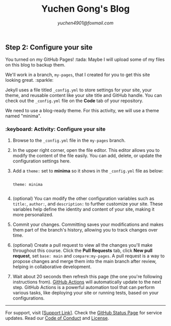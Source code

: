 <header>
  <!--
    <<< Author notes: Course header >>>
    Include a 1280×640 image, course title in sentence case, and a concise description in emphasis.
    In your repository settings: enable template repository, add your 1280×640 social image, auto delete head branches.
    Add your open source license, GitHub uses MIT license.
  -->
  <h1>Yuchen Gong's Blog</h1>
  <p><em>yuchen4901@foxmail.com</em></p>
</header>

<!--
  <<< Author notes: Brief of My Blog >>>
  Maybe I will upload some of my files on this blog to backup them.
  Historic note: previous version checked for empty pull request, changed to the correct theme `minima`.
-->
<section id="Brief of My Blog">
  <h2>Step 2: Configure your site</h2>
  <p>You turned on my GitHub Pages! :tada: Maybe I will upload some of my files on this blog to backup them.</p>
  <p>We'll work in a branch, <code>my-pages</code>, that I created for you to get this site looking great. :sparkle:</p>
  <p>Jekyll uses a file titled <code>_config.yml</code> to store settings for your site, your theme, and reusable content like your site title and GitHub handle. You can check out the <code>_config.yml</code> file on the <strong>Code</strong> tab of your repository.</p>
  <p>We need to use a blog-ready theme. For this activity, we will use a theme named "minima".</p>
  
  <article>
    <h3>:keyboard: Activity: Configure your site</h3>
    <ol>
      <li>
        <p>Browse to the <code>_config.yml</code> file in the <code>my-pages</code> branch.</p>
      </li>
      <li>
        <p>In the upper right corner, open the file editor. This editor allows you to modify the content of the file easily. You can add, delete, or update the configuration settings here.</p>
      </li>
      <li>
        <p>Add a <code>theme:</code> set to <strong>minima</strong> so it shows in the <code>_config.yml</code> file as below:</p>
        <pre><code class="language-yml">
theme: minima
        </code></pre>
        <!-- This sets the theme of the Jekyll site to minima, which gives the site a predefined look and feel. -->
      </li>
      <li>
        <p>(optional) You can modify the other configuration variables such as <code>title:</code>, <code>author:</code>, and <code>description:</code> to further customize your site. These variables help define the identity and content of your site, making it more personalized.</p>
      </li>
      <li>
        <p>Commit your changes. Committing saves your modifications and makes them part of the branch's history, allowing you to track changes over time.</p>
      </li>
      <li>
        <p>(optional) Create a pull request to view all the changes you'll make throughout this course. Click the <strong>Pull Requests</strong> tab, click <strong>New pull request</strong>, set <code>base: main</code> and <code>compare:my-pages</code>. A pull request is a way to propose changes and merge them into the main branch after review, helping in collaborative development.</p>
      </li>
      <li>
        <p>Wait about 20 seconds then refresh this page (the one you're following instructions from). <a href="https://docs.github.com/en/actions">GitHub Actions</a> will automatically update to the next step. GitHub Actions is a powerful automation tool that can perform various tasks, like deploying your site or running tests, based on your configurations.</p>
      </li>
    </ol>
  </article>
</section>

<footer>
  <!--
    <<< Author notes: Footer >>>
    Add a link to get support, GitHub status page, code of conduct, license link.
  -->
  <hr>
  <p>For support, visit <a href="#">[Support Link]</a>. Check the <a href="#">GitHub Status Page</a> for service updates. Read our <a href="#">Code of Conduct</a> and <a href="#">License</a>.</p>
</footer>
